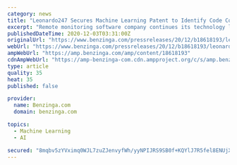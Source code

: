 ```yaml
---
category: news
title: "Leonardo247 Secures Machine Learning Patent to Identify Code Compliance Issues"
excerpt: "Remote monitoring software company continues its technology leadership in multifamily property management Leonardo247, the leader in remote monitoring of onsite"
publishedDateTime: 2020-12-03T03:31:00Z
originalUrl: "https://www.benzinga.com/pressreleases/20/12/b18618193/leonardo247-secures-machine-learning-patent-to-identify-code-compliance-issues"
webUrl: "https://www.benzinga.com/pressreleases/20/12/b18618193/leonardo247-secures-machine-learning-patent-to-identify-code-compliance-issues"
ampWebUrl: "https://amp.benzinga.com/amp/content/18618193"
cdnAmpWebUrl: "https://amp-benzinga-com.cdn.ampproject.org/c/s/amp.benzinga.com/amp/content/18618193"
type: article
quality: 35
heat: 35
published: false

provider:
  name: Benzinga.com
  domain: benzinga.com

topics:
  - Machine Learning
  - AI

secured: "8mqbv5zYVximq0WJL7zuZJenvyfWh/yyNPIJRS9SB0f+KQYlJ7R5fel8ENUjXCu0zVij+BO12ko7iie1FS1JCy+lh3CYreqJ13ktO0Ujjmo6uivHj9flZhnsO2m6ic/zYa+RIYztq5bbDSrrlLZ3VmTj5P3LjY+lvQQsq5mP+A5CqKIiwcrfPQSNgqnxyWIo2PUnLGMRebuw8g8oFIOPnOQ21VQDtQfNRuBWZDJGERhy3Ci0e0FpXTDyJQdUgMTGNRndXEdpPchnWUTTAYLSCH50I7M0EByuUUvJYkRSX728Ivx/lRognZ3hMGe6TfmO1t25zw95JDQLZSK+Rd+32jehHhk0d/SkygmdU07B1xM=;tmCITpDQaGvHhF8+dy9CpQ=="
---
```



